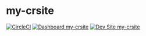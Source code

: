 # my-crsite

[![CircleCI](https://circleci.com/gh/seroton/my-crsite.svg?style=shield)](https://circleci.com/gh/seroton/my-crsite)
[![Dashboard my-crsite](https://img.shields.io/badge/dashboard-my_crsite-yellow.svg)](https://dashboard.pantheon.io/sites/ea7890bd-07a8-4597-baf1-e62a81dc8773#dev/code)
[![Dev Site my-crsite](https://img.shields.io/badge/site-my_crsite-blue.svg)](http://dev-my-crsite.pantheonsite.io/)
